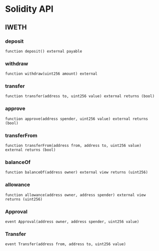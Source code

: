 # Solidity API

## IWETH

### deposit

```solidity
function deposit() external payable
```

### withdraw

```solidity
function withdraw(uint256 amount) external
```

### transfer

```solidity
function transfer(address to, uint256 value) external returns (bool)
```

### approve

```solidity
function approve(address spender, uint256 value) external returns (bool)
```

### transferFrom

```solidity
function transferFrom(address from, address to, uint256 value) external returns (bool)
```

### balanceOf

```solidity
function balanceOf(address owner) external view returns (uint256)
```

### allowance

```solidity
function allowance(address owner, address spender) external view returns (uint256)
```

### Approval

```solidity
event Approval(address owner, address spender, uint256 value)
```

### Transfer

```solidity
event Transfer(address from, address to, uint256 value)
```

